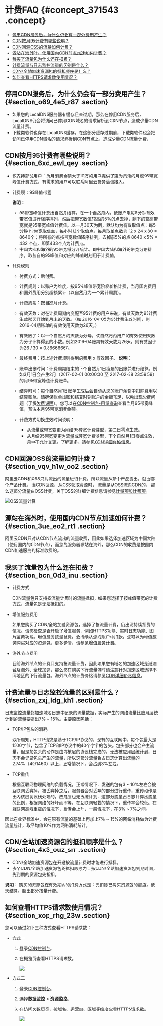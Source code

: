 # 计费FAQ {#concept_371543 .concept}

-   [停用CDN服务后，为什么仍会有一部分费用产生？](#section_o69_4e5_r87)
-   [CDN按月95计费有哪些说明？](#section_6xd_ewl_qey)
-   [CDN回源OSS的流量如何计费？](#section_vqv_h1w_oo2)
-   [源站在海外时，使用国内CDN节点加速如何计费？](#section_3ue_eo2_rt1)
-   [我买了流量包为什么还在扣费？](#section_bcn_0d3_inu)
-   [计费流量与日志监控流量的区别是什么？](#section_zxj_ldg_kh1)
-   [CDN/全站加速资源包的抵扣顺序是什么？](#section_4x3_ouz_srr)
-   [如何查看HTTPS请求数使用情况？](#section_xop_rhg_23w)

## 停用CDN服务后，为什么仍会有一部分费用产生？ {#section_o69_4e5_r87 .section}

-   如果您的LocalDNS服务器有缓存且未过期，那么在停用CDN服务后，LocalDNS仍会将访问已停用CDN域名的请求解析到CDN节点，造成少量CDN流量计费。
-   下载类软件也存在LocalDNS缓存，在这部分缓存过期前，下载类软件也会把访问已停用CDN域名的请求解析到CDN节点上，造成少量CDN流量计费。

## CDN按月95计费有哪些说明？ {#section_6xd_ewl_qey .section}

-   仅支持部分用户：为月消费金额大于10万的用户提供了更为灵活的月度95带宽峰值计费方式，有需求的用户可以联系阿里云商务洽谈接入。
-   计费项：95峰值带宽

    **说明：** 

    -   95带宽峰值计费按自然月结算，在一个自然月内，按账户取每5分钟有效带宽值进行降序排列，然后把带宽数值较高的5%的点去掉，剩下的较高带宽就是95带宽峰值计费值。以一月30天为例，默认均为有效取值点：每5分钟1个带宽取值点，每小时12个取值点，每月取值点数为 12 x 24 x 30 = 8640个；将所有的点按带宽数值降序排列，去掉前5%的点 8640 x 5% = 432 个点，即第433个点为计费点。
    -   中国大陆和海外的95带宽将分开统计。即中国大陆和海外的带宽分别排序，取各自的95峰值和对应的峰值时刻用于计费值。
-   计费规则

    -   付费方式：后付费。
    -   计费规则：以账户为维度，按95%峰值带宽阶梯价格计费，当月国内费用和国外费用分别超额累计（以自然月为一个累计周期）。
    -   计费周期：按自然月计费。
    -   有效天数：对在计费周期内变配至95计费的用户来说，有效天数为95计费生效那天开始到月末的天数。（如 2016-04-05为95计费生效时间，则2016-04期账单的有效使用天数为26天。）
    -   有效因子：以一个自然月的天数为分母，该自然月内用户的有效使用天数为分子计算得到的小数。例如2016-04账期有效天数为26天，则有效因子为26 / 30 = 0.86666667。
    -   最终费用：按上述计费规则得到的费用 x 有效因子。
    **说明：** 

    -   账单出账时间：计费周期结束的下个自然月1日凌晨的出账并进行结算。例如3月1日会产生2月（2017-02-01 00:00:00 至 2017-02-28 23:59:59）的月95带宽峰值计费账单。
    -   结算时间：每个自然月1日账单生成后会自动从您的账户余额中扣除费用以结算账单。请确保账单出账和结算时刻账户的余额充足，以免出现欠费问题（了解[欠费说明](intl.zh-CN/产品定价/欠费说明.md#)）。您可以在[CDN控制台-用量查询](https://cdn.console.aliyun.com/?spm=a2c4g.11186623.2.8.d76365a8u9GLOM#/usage/usageQuery)查看当月95带宽峰值，预估本月95带宽消费金额。
    -   计费方式切换生效时间说明：
        -   从流量或带宽变更为月结95带宽计费类型，第二日零点生效。
        -   从月结95带宽变更为流量或带宽计费类型，下个自然月1日零点生效，月中不允许变更。了解更多，请参见[CDN详细价格信息](https://www.aliyun.com/price/product?spm=a2c4g.11186623.2.9.d76365a8u9GLOM#/cdn/detail)。

## CDN回源OSS的流量如何计费？ {#section_vqv_h1w_oo2 .section}

阿里云CDN和OSS只对流出的流量进行计费，所以流量从那个产品流出，就由哪个产品计费。 当CDN回源，从OSS获取资源时， 流量是从OSS流向CDN的， 那么这部分流量由OSS计费，关于OSS的详细计费信息请参见[计量项和计费项](../../../../../intl.zh-CN/计量计费/计量项和计费项.md#)。

![OSS流量计算](http://static-aliyun-doc.oss-cn-hangzhou.aliyuncs.com/assets/img/301655/156714826147996_zh-CN.png)

## 源站在海外时，使用国内CDN节点加速如何计费？ {#section_3ue_eo2_rt1 .section}

阿里云CDN只对从CDN节点流出的流量收费，因此如果选择加速区域为中国大陆（使用国内的CDN节点），而您的服务器源站在海外，那么CDN的收费是按国内CDN加速服务的标准收费的。

## 我买了流量包为什么还在扣费？ {#section_bcn_0d3_inu .section}

-   计费方式

    CDN流量包只支持按流量计费时的流量抵扣，如果您选择了按峰值带宽的计费方式，流量包是无法抵扣的。

-   增值服务费用

    如果您购买了CDN/全站加速资源包，选择了按流量计费，仍出现持续扣费的情况。请您检查是否开启了增值服务，例如HTTPS功能、实时日志功能、图片鉴黄功能。增值服务按量付费，会持续从您的账户中扣款，您可以为增值服务购买对应的资源包。更多详情，请参见[增值服务计费](intl.zh-CN/产品定价/计费方式/增值服务计费.md#)。

-   海外节点费用

    目前海外节点的计费只支持按流量计费，因此如果您有域名的加速区域是港澳台及海外、全球加速，那么您在购买下行流量包时请注意针对加速区域选择不同地区的下行流量包。海外节点的计费价格请参见[CDN详细价格信息](https://www.aliyun.com/price/product?spm=a2c4g.11186623.2.10.1b444ee22Dxy8y#/cdn/detail)。


## 计费流量与日志监控流量的区别是什么？ {#section_zxj_ldg_kh1 .section}

日志监控流量指加速域名日志中记录的流量数据，实际产生的网络流量比应用层统计到的流量要高出7% ~ 15%。主要原因包括：

-   TCP/IP包头的消耗

    众所周知，HTTP请求是基于TCP/IP协议的，现有的互联网中，每个包最大是1500字节，包含了TCP和IP协议中的40个字节的包头。包头部分也会产生流量，但是加包头的动作是由内核层的协议栈完成的，无法被应用层统计到，日志不会记录包头产生的流量，所以这部分流量会占日志计算出流量的2.74%（40/1460）以上，正常情况下，会占到3%左右。

-   TCP重传

    根据互联网物理网络的负载情况，正常情况下，发送的包有3 ~ 10%左右会被互联网丢弃掉，被丢弃掉之后，服务器会对丢弃的部分进行重传，重传动作是由内核层协议栈处理的，应用层也无法统计到，这部分流量占日志计算出流量的比例，根据网络的好坏而不等，在互联网轻载的情况下，重传率会较低。在互联网高峰重载的情况下，重传会上升，一般情况下，在3% ~ 7%之间。


因此在业界标准中，会在原有流量的基础上再加上7% ~ 15%的网络消耗做为计费流量统计，取平均值10%作为网络消耗统计。

## CDN/全站加速资源包的抵扣顺序是什么？ {#section_4x3_ouz_srr .section}

-   CDN/全站加速资源包在开通按流量计费时才能进行抵扣。
-   多个CDN/全站加速资源包的抵扣顺序为：按CDN/全站加速资源包到期时间，先到期的资源包先抵扣。

**说明：** 购买的资源包在有效期内的扣费方式是：先扣除已购买资源包的额度，按天结算。超出部分按量计费。

## 如何查看HTTPS请求数使用情况？ {#section_xop_rhg_23w .section}

您可以通过如下三种方式查看HTTPS请求数：

-   方式一
    1.  登录[CDN控制台](https://cdnnext.console.aliyun.com)。
    2.  在概览页查看HTTPS请求数。

        ![](http://static-aliyun-doc.oss-cn-hangzhou.aliyuncs.com/assets/img/301655/156714826157321_zh-CN.png)

-   方式二
    1.  登录[CDN控制台](https://cdnnext.console.aliyun.com)。
    2.  选择**数据监控** \> **资源监控**。
    3.  在访问次数页签，按域名、运营商、区域等维度查看HTTPS请求数。

        ![](http://static-aliyun-doc.oss-cn-hangzhou.aliyuncs.com/assets/img/301655/156714826157322_zh-CN.png)


